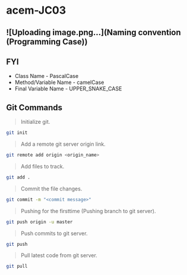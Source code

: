 # acem-JC03


## ![Uploading image.png…](Naming convention (Programming Case))

## FYI
* Class Name - PascalCase
* Method/Variable Name - camelCase
* Final Variable Name - UPPER_SNAKE_CASE



## Git Commands
> Initialize git.
```bash
git init
```
> Add a remote git server origin link.
```bash
git remote add origin <origin_name>
```
> Add files to track.
```bash
git add .
```
> Commit the file changes.
```bash
git commit -m "<commit message>"
```
> Pushing for the firsttime (Pushing branch to git server).
```bash
git push origin -u master
```
> Push commits to git server.
```bash
git push 
```
> Pull latest code from git server.
```bash
git pull 
```
